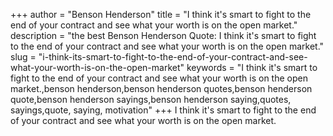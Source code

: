 +++
author = "Benson Henderson"
title = "I think it's smart to fight to the end of your contract and see what your worth is on the open market."
description = "the best Benson Henderson Quote: I think it's smart to fight to the end of your contract and see what your worth is on the open market."
slug = "i-think-its-smart-to-fight-to-the-end-of-your-contract-and-see-what-your-worth-is-on-the-open-market"
keywords = "I think it's smart to fight to the end of your contract and see what your worth is on the open market.,benson henderson,benson henderson quotes,benson henderson quote,benson henderson sayings,benson henderson saying,quotes, sayings,quote, saying, motivation"
+++
I think it's smart to fight to the end of your contract and see what your worth is on the open market.
